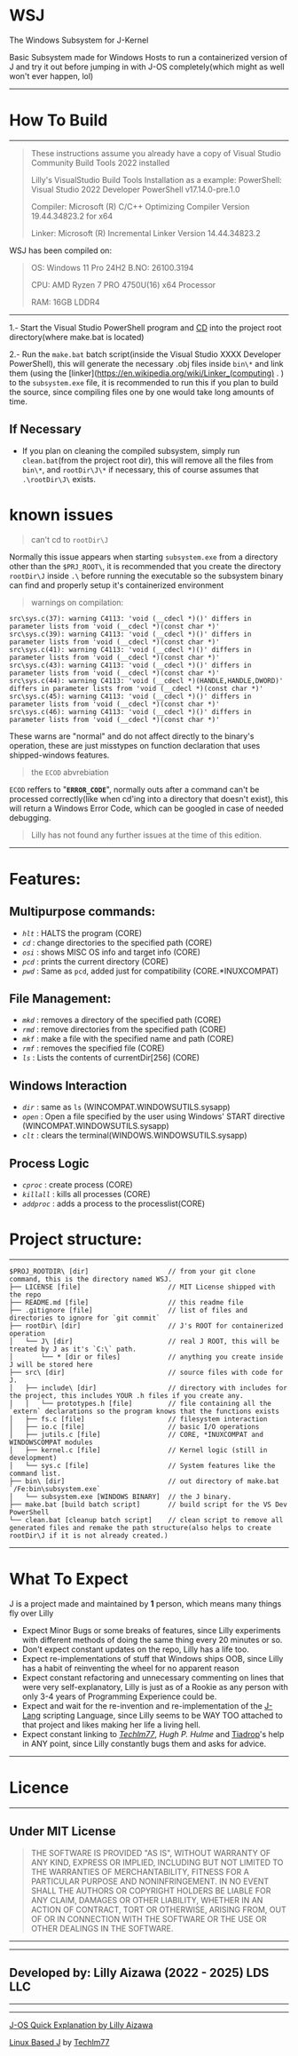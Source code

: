 # WSJ
The Windows Subsystem for J-Kernel

Basic Subsystem made for Windows Hosts to run a containerized version of J and try it out before jumping in with J-OS completely(which might as well won't ever happen, lol)
___

# How To Build

___
> These instructions assume you already have a copy of Visual Studio Community Build Tools 2022 installed
>
> Lilly's VisualStudio Build Tools Installation as a example:
> PowerShell: Visual Studio 2022 Developer PowerShell v17.14.0-pre.1.0
>
> Compiler: Microsoft (R) C/C++ Optimizing Compiler Version 19.44.34823.2 for x64
>
> Linker: Microsoft (R) Incremental Linker Version 14.44.34823.2

WSJ has been compiled on:
> OS: Windows 11 Pro 24H2 B.NO: 26100.3194 
>
> CPU: AMD Ryzen 7 PRO 4750U(16) x64 Processor
>
> RAM: 16GB LDDR4

___
1.- Start the Visual Studio PowerShell program and [CD](https://en.wikipedia.org/wiki/Cd_(command)) into the project root directory(where make.bat is located)

2.- Run the `make.bat` batch script(inside the Visual Studio XXXX Developer PowerShell), this will generate the necessary .obj files inside `bin\*` and link them (using the [linker](https://en.wikipedia.org/wiki/Linker_(computing) . ) to the `subsystem.exe` file, it is recommended to run this if you plan to build the source, since compiling files one by one would take long amounts of time.

## If Necessary

- If you plan on cleaning the compiled subsystem, simply run `clean.bat`(from the project root dir), this will remove all the files from `bin\*`, and `rootDir\J\*` if necessary, this of course assumes that `.\rootDir\J\` exists.

# known issues

> can't cd to `rootDir\J`

Normally this issue appears when starting `subsystem.exe` from a directory other than the `$PRJ_ROOT\`, it is recommended that you create the directory `rootDir\J` inside `.\` before running the executable so the subsystem binary can find and properly setup it's containerized environment

> warnings on compilation:
```
src\sys.c(37): warning C4113: 'void (__cdecl *)()' differs in parameter lists from 'void (__cdecl *)(const char *)'
src\sys.c(39): warning C4113: 'void (__cdecl *)()' differs in parameter lists from 'void (__cdecl *)(const char *)'
src\sys.c(41): warning C4113: 'void (__cdecl *)()' differs in parameter lists from 'void (__cdecl *)(const char *)'
src\sys.c(43): warning C4113: 'void (__cdecl *)()' differs in parameter lists from 'void (__cdecl *)(const char *)'
src\sys.c(44): warning C4113: 'void (__cdecl *)(HANDLE,HANDLE,DWORD)' differs in parameter lists from 'void (__cdecl *)(const char *)'
src\sys.c(45): warning C4113: 'void (__cdecl *)()' differs in parameter lists from 'void (__cdecl *)(const char *)'
src\sys.c(46): warning C4113: 'void (__cdecl *)()' differs in parameter lists from 'void (__cdecl *)(const char *)'
```

These warns are "normal" and do not affect directly to the binary's operation, these are just misstypes on function declaration that uses shipped-windows features.

> the `ECOD` abvrebiation

`ECOD` reffers to "**`ERROR_CODE`**", normally outs after a command can't be processed correctly(like when cd'ing into a directory that doesn't exist), this will return a Windows Error Code, which can be googled in case of needed debugging.

> Lilly has not found any further issues at the time of this edition.

---
# Features:

## Multipurpose commands:

- *`hlt`*      : HALTS the program (CORE)
- *`cd`*       : change directories to the specified path (CORE)
- *`osi`*      : shows MISC OS info and target info (CORE)
- *`pcd`*      : prints the current directory (CORE)
- *`pwd`*      : Same as `pcd`, added just for compatibility (CORE.*INUXCOMPAT)
## File Management:
- *`mkd`*    : removes a directory of the specified path (CORE)
- *`rmd`*    : remove directories from the specified path (CORE)
- *`mkf`*    : make a file with the specified name and path (CORE)
- *`rmf`*    : removes the specified file (CORE)
- *`ls`*     : Lists the contents of currentDir[256] (CORE)

## Windows Interaction
- *`dir`*    : same as `ls` (WINCOMPAT.WINDOWSUTILS.sysapp)
- *`open`*   : Open a file specified by the user using Windows' START directive (WINCOMPAT.WINDOWSUTILS.sysapp)
- *`clt`*    : clears the terminal(WINDOWS.WINDOWSUTILS.sysapp)

## Process Logic
- *`cproc`*  : create process (CORE)
- *`killall`* : kills all processes (CORE)
- *`addproc`* : adds a process to the processlist(CORE)


# Project structure:
---
```
$PROJ_ROOTDIR\ [dir]                    // from your git clone command, this is the directory named WSJ.
├── LICENSE [file]                      // MIT License shipped with the repo
├── README.md [file]                    // this readme file
├── .gitignore [file]                   // list of files and directories to ignore for `git commit`
├── rootDir\ [dir]                      // J's ROOT for containerized operation
│   └── J\ [dir]                        // real J ROOT, this will be treated by J as it's `C:\` path.
│       └── * [dir or files]            // anything you create inside J will be stored here
├── src\ [dir]                          // source files with code for J.
│   ├── include\ [dir]                  // directory with includes for the project, this includes YOUR .h files if you create any.
│   │   └── prototypes.h [file]         // file containing all the `extern` declarations so the program knows that the functions exists
│   ├── fs.c [file]                     // filesystem interaction
│   ├── io.c [file]                     // basic I/O operations
│   ├── jutils.c [file]                 // CORE, *INUXCOMPAT and WINDOWSCOMPAT modules
│   ├── kernel.c [file]                 // Kernel logic (still in development)
│   └── sys.c [file]                    // System features like the command list.
├── bin\ [dir]                          // out directory of make.bat `/Fe:bin\subsystem.exe`
│   └── subsystem.exe [WINDOWS BINARY]  // the J binary.
├── make.bat [build batch script]       // build script for the VS Dev PowerShell
└── clean.bat [cleanup batch script]    // clean script to remove all generated files and remake the path structure(also helps to create rootDir\J if it is not already created.)
```

___

# What To Expect

J is a project made and maintained by **1** person, which means many things fly over Lilly

- Expect Minor Bugs or some breaks of features, since Lilly experiments with different methods of doing the same thing every 20 minutes or so.
- Don't expect constant updates on the repo, Lilly has a life too.
- Expect re-implementations of stuff that Windows ships OOB, since Lilly has a habit of reinventing the wheel for no apparent reason
- Expect constant refactoring and unnecessary commenting on lines that were very self-explanatory, Lilly is just as of a Rookie as any person with only 3-4 years of Programming Experience could be.
- Expect and wait for the re-invention and re-implementation of the [J-Lang](https://github.com/jossgamerYT156/J-Lang) scripting Language, since Lilly seems to be WAY TOO attached to that project and likes making her life a living hell.
- Expect constant linking to [*Techlm77*](https://github.com/Techlm77), *Hugh P. Hulme* and [Tiadrop](https://github.com/tiadrop)'s help in ANY point, since Lilly constantly bugs them and asks for advice.

___

# Licence
___

## Under MIT License
> THE SOFTWARE IS PROVIDED "AS IS", WITHOUT WARRANTY OF ANY KIND, EXPRESS OR
IMPLIED, INCLUDING BUT NOT LIMITED TO THE WARRANTIES OF MERCHANTABILITY,
FITNESS FOR A PARTICULAR PURPOSE AND NONINFRINGEMENT. IN NO EVENT SHALL THE
AUTHORS OR COPYRIGHT HOLDERS BE LIABLE FOR ANY CLAIM, DAMAGES OR OTHER
LIABILITY, WHETHER IN AN ACTION OF CONTRACT, TORT OR OTHERWISE, ARISING FROM,
OUT OF OR IN CONNECTION WITH THE SOFTWARE OR THE USE OR OTHER DEALINGS IN THE
SOFTWARE.

___

___

## Developed by: Lilly Aizawa (2022 - 2025) LDS LLC

___

___

[J-OS Quick Explanation by Lilly Aizawa](https://lillydevstudios.neocities.org/home/about/J-OS/)

[Linux Based J](https://techlm77.co.uk/J-OS/) by [Techlm77](https://www.github.com/Techlm77/)
